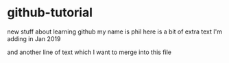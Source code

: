 # github-tutorial
new stuff about learning github
my name is phil
here is a bit of extra text I'm adding in Jan 2019

and another line of text which I want to merge into this file
